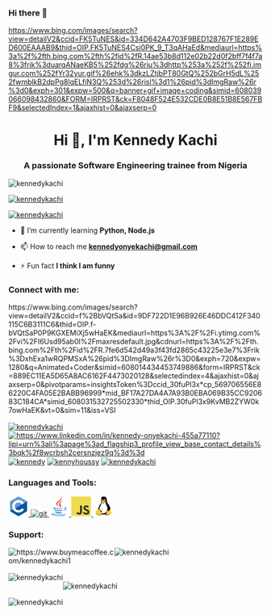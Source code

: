 ### Hi there 👋

<!--
**Kennedykachi/Kennedykachi** is a ✨ _special_ ✨ repository because its `README.md` (this file) appears on your GitHub profile.

Here are some ideas to get you started:

- 🔭 I’m currently working on ...
- 🌱 I’m currently learning ...
- 👯 I’m looking to collaborate on ...
- 🤔 I’m looking for help with ...
- 💬 Ask me about ...
- 📫 How to reach me: ...
- 😄 Pronouns: ...
- ⚡ Fun fact: ...
-->
https://www.bing.com/images/search?view=detailV2&ccid=FK5TuNES&id=334D642A4703F9BED128767F1E289ED600EAAAB9&thid=OIP.FK5TuNES4Csi0PK_9_T3qAHaEd&mediaurl=https%3a%2f%2fth.bing.com%2fth%2fid%2fR.14ae53b8d112e02b22d0f2bff7f4f7a8%3frik%3duarqANaeKB5%252fdg%26riu%3dhttp%253a%252f%252fi.imgur.com%252fYr32yur.gif%26ehk%3dkzLZtjbPT80GtQ%252bGrH5dL%252fwmblkB2dpPg8lqELfiN3Q%253d%26risl%3d1%26pid%3dImgRaw%26r%3d0&exph=301&expw=500&q=banner+gif+image+coding&simid=608039066098432860&FORM=IRPRST&ck=F8048F524E532CDE0B8E51B8E567FBF9&selectedIndex=1&ajaxhist=0&ajaxserp=0
<h1 align="center">Hi 👋, I'm Kennedy Kachi</h1>
<h3 align="center">A passionate Software Engineering trainee from Nigeria</h3>

<p align="left"> <img src="https://komarev.com/ghpvc/?username=kennedykachi&label=Profile%20views&color=0e75b6&style=flat" alt="kennedykachi" /> </p>

<p align="left"> <a href="https://github.com/ryo-ma/github-profile-trophy"><img src="https://github-profile-trophy.vercel.app/?username=kennedykachi" alt="kennedykachi" /></a> </p>

<p align="left"> <a href="https://twitter.com/kennedykachi" target="blank"><img src="https://img.shields.io/twitter/follow/kennedykachi?logo=twitter&style=for-the-badge" alt="kennedykachi" /></a> </p>

- 🌱 I’m currently learning **Python, Node.js**

- 📫 How to reach me **kennedyonyekachi@gmail.com**

- ⚡ Fun fact **I think I am funny**

<h3 align="left">Connect with me:</h3>
https://www.bing.com/images/search?view=detailV2&ccid=f%2BbVQtSa&id=9DF722D1E96B926E46DDC412F340115C6B3111C6&thid=OIP.f-bVQtSaP0P9KGXEMiXj5wHaEK&mediaurl=https%3A%2F%2Fi.ytimg.com%2Fvi%2FI6Usd95ab0I%2Fmaxresdefault.jpg&cdnurl=https%3A%2F%2Fth.bing.com%2Fth%2Fid%2FR.7fe6d542d49a3f43fd2865c43225e3e7%3Frik%3DxhExa1wRQPMSxA%26pid%3DImgRaw%26r%3D0&exph=720&expw=1280&q=Animated+Coder&simid=608014434453749886&form=IRPRST&ck=889EC11EA5D65A8AC6162F4473020128&selectedindex=4&ajaxhist=0&ajaxserp=0&pivotparams=insightsToken%3Dccid_30fuPl3x*cp_569706556E86220C4FA05E2BABB96999*mid_BF17A27DA4A7A93B0EBA069B35CC920683C184CA*simid_608031532725502330*thid_OIP.30fuPl3x9KvMB2ZYW0k7owHaEK&vt=0&sim=11&iss=VSI
<p align="left">
<a href="https://twitter.com/kennedykachi" target="blank"><img align="center" src="https://raw.githubusercontent.com/rahuldkjain/github-profile-readme-generator/master/src/images/icons/Social/twitter.svg" alt="kennedykachi" height="30" width="40" /></a>
<a href="https://linkedin.com/in/https://www.linkedin.com/in/kennedy-onyekachi-455a77110?lipi=urn%3ali%3apage%3ad_flagship3_profile_view_base_contact_details%3bqk%2f8wcrbsh2cersnzjez9q%3d%3d" target="blank"><img align="center" src="https://raw.githubusercontent.com/rahuldkjain/github-profile-readme-generator/master/src/images/icons/Social/linked-in-alt.svg" alt="https://www.linkedin.com/in/kennedy-onyekachi-455a77110?lipi=urn%3ali%3apage%3ad_flagship3_profile_view_base_contact_details%3bqk%2f8wcrbsh2cersnzjez9q%3d%3d" height="30" width="40" /></a>
<a href="https://stackoverflow.com/users/kennedy" target="blank"><img align="center" src="https://raw.githubusercontent.com/rahuldkjain/github-profile-readme-generator/master/src/images/icons/Social/stack-overflow.svg" alt="kennedy" height="30" width="40" /></a>
<a href="https://fb.com/kennyhoussy" target="blank"><img align="center" src="https://raw.githubusercontent.com/rahuldkjain/github-profile-readme-generator/master/src/images/icons/Social/facebook.svg" alt="kennyhoussy" height="30" width="40" /></a>
<a href="https://instagram.com/kennedykachi" target="blank"><img align="center" src="https://raw.githubusercontent.com/rahuldkjain/github-profile-readme-generator/master/src/images/icons/Social/instagram.svg" alt="kennedykachi" height="30" width="40" /></a>
</p>

<h3 align="left">Languages and Tools:</h3>
<p align="left"> <a href="https://www.cprogramming.com/" target="_blank" rel="noreferrer"> <img src="https://raw.githubusercontent.com/devicons/devicon/master/icons/c/c-original.svg" alt="c" width="40" height="40"/> </a> <a href="https://git-scm.com/" target="_blank" rel="noreferrer"> <img src="https://www.vectorlogo.zone/logos/git-scm/git-scm-icon.svg" alt="git" width="40" height="40"/> </a> <a href="https://www.java.com" target="_blank" rel="noreferrer"> <img src="https://raw.githubusercontent.com/devicons/devicon/master/icons/java/java-original.svg" alt="java" width="40" height="40"/> </a> <a href="https://developer.mozilla.org/en-US/docs/Web/JavaScript" target="_blank" rel="noreferrer"> <img src="https://raw.githubusercontent.com/devicons/devicon/master/icons/javascript/javascript-original.svg" alt="javascript" width="40" height="40"/> </a> <a href="https://www.linux.org/" target="_blank" rel="noreferrer"> <img src="https://raw.githubusercontent.com/devicons/devicon/master/icons/linux/linux-original.svg" alt="linux" width="40" height="40"/> </a> </p>

<h3 align="left">Support:</h3>
<p><a href="https://www.buymeacoffee.com/https://www.buymeacoffee.com/kennedykachi1"> <img align="left" src="https://cdn.buymeacoffee.com/buttons/v2/default-yellow.png" height="50" width="210" alt="https://www.buymeacoffee.com/kennedykachi1" /></a><a href="https://ko-fi.com/kennedykachi"> <img align="left" src="https://cdn.ko-fi.com/cdn/kofi3.png?v=3" height="50" width="210" alt="kennedykachi" /></a></p><br><br>

<p><img align="left" src="https://github-readme-stats.vercel.app/api/top-langs?username=kennedykachi&show_icons=true&locale=en&layout=compact" alt="kennedykachi" /></p>

<p>&nbsp;<img align="center" src="https://github-readme-stats.vercel.app/api?username=kennedykachi&show_icons=true&locale=en" alt="kennedykachi" /></p>

<p><img align="center" src="https://github-readme-streak-stats.herokuapp.com/?user=kennedykachi&" alt="kennedykachi" /></p>

